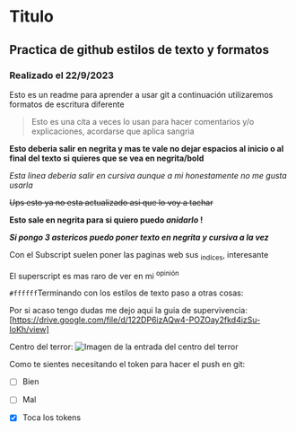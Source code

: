 # Titulo

## Practica de github estilos de texto y formatos

### Realizado el 22/9/2023

Esto es un readme para aprender a usar git a continuación utilizaremos formatos de escritura diferente

> Esto es una cita a veces lo usan para hacer comentarios y/o explicaciones, acordarse que aplica sangria

**Esto deberia salir en negrita y mas te vale no dejar espacios al inicio o al final del texto si quieres que se vea en negrita/bold**

*Esta linea deberia salir en cursiva aunque a mi honestamente no me gusta usarla*

~~Ups esto ya no esta actualizado asi que lo voy a tachar~~

**Esto sale en negrita para si quiero puedo _anidarlo_ !**

***Si pongo 3 astericos puedo poner texto en negrita y cursiva a la vez***

Con el Subscript suelen poner las paginas web sus <sub>indices</sub>, interesante

El superscript es mas raro de ver en mi <sup>opinión</sup>

`#ffffff`Terminando con los estilos de texto paso a otras cosas:

Por si acaso tengo dudas me dejo aqui la guia de supervivencia: [https://drive.google.com/file/d/122DP6izAQw4-POZOay2fkd4izSu-IoKh/view]



Centro del terror:
![Imagen de la entrada del centro del terror](https://www.paxinasgalegas.es/imagenes/daniel-castelao_img127600t0m0w1600h800.jpg)






Como te sientes necesitando el token para hacer el push en git:

- [ ] Bien
- [ ] Mal
- [X] Toca los tokens


